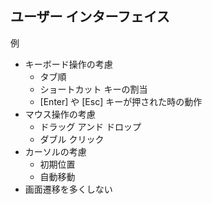## ユーザー インターフェイス
例
- キーボード操作の考慮
  - タブ順
  - ショートカット キーの割当
  - [Enter] や [Esc] キーが押された時の動作
- マウス操作の考慮
  - ドラッグ アンド ドロップ
  - ダブル クリック
- カーソルの考慮
  - 初期位置
  - 自動移動
- 画面遷移を多くしない
